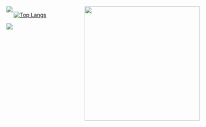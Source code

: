 <img align="left" src="https://github-readme-stats.vercel.app/api?username=tomrlh&theme=dark&show_icons=true" />

<img align="right" width="300px" src="https://github-readme-stats.vercel.app/api/top-langs/?username=tomrlh&layout=compact&theme=dark&show_icons=true" />




[![Top Langs](https://github-readme-stats.vercel.app/api/top-langs/?username=tomrlh&layout=compact&theme=dark&show_icons=true)](https://github.com/tomrlh/github-readme-stats)

![](https://img.shields.io/badge/<WORD_ON_LEFT>-<WORD_ON_RIGHT>-informational?style=flat&logo=<LOGO_NAME>&logoColor=white&color=2bbc8a)
